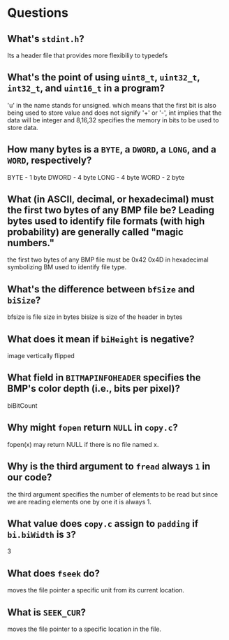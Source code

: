 # Questions

## What's `stdint.h`?

Its a header file that provides more flexibiliy to typedefs

## What's the point of using `uint8_t`, `uint32_t`, `int32_t`, and `uint16_t` in a program?

'u' in the name stands for unsigned. which means that the first bit is also being used to store value and does not signify '+' or '-',  int implies that the data will be integer and 8,16,32 specifies the memory in bits to be used to store data.

## How many bytes is a `BYTE`, a `DWORD`, a `LONG`, and a `WORD`, respectively?

BYTE - 1 byte
DWORD - 4 byte
LONG - 4 byte
WORD - 2 byte

## What (in ASCII, decimal, or hexadecimal) must the first two bytes of any BMP file be? Leading bytes used to identify file formats (with high probability) are generally called "magic numbers."

the first two bytes of any BMP file must be 0x42 0x4D in hexadecimal symbolizing BM used to identify file type.

## What's the difference between `bfSize` and `biSize`?

bfsize is file size in bytes
bisize is size of the header in bytes

## What does it mean if `biHeight` is negative?

image vertically flipped

## What field in `BITMAPINFOHEADER` specifies the BMP's color depth (i.e., bits per pixel)?

biBitCount

## Why might `fopen` return `NULL` in `copy.c`?

fopen(x) may return NULL if there is no file named x.

## Why is the third argument to `fread` always `1` in our code?

the third argument specifies the number of elements to be read but since we are reading elements one by one it is always 1.

## What value does `copy.c` assign to `padding` if `bi.biWidth` is `3`?

3

## What does `fseek` do?

moves the file pointer a specific unit from its current location.

## What is `SEEK_CUR`?

moves the file pointer to a specific location in the file.
